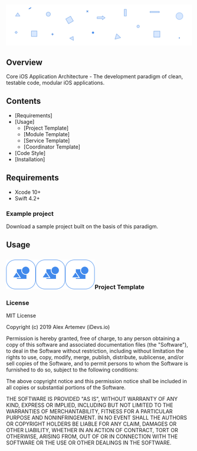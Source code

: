 ![Core-iOS-Application-Architecture](header.png)

## Overview

Core iOS Application Architecture - The development paradigm of clean, testable code, modular iOS applications.

## Contents

* [Requirements]
* [Usage]
  + [Project Template]
  + [Module Template]
  + [Service Template]
  + [Coordinator Template]
* [Code Style]
* [Installation]


## Requirements

* Xcode 10+
* Swift 4.2+

### Example project

Download a sample project built on the basis of this paradigm.


## Usage

<img src="/TemplateIcon@2x.png" align="left" height="80px" hspace="0px" vspace="10px">
<img src="/TemplateIcon@2x.png" align="left" height="80px" hspace="0px" vspace="10px">
<img src="/TemplateIcon@2x.png" align="left" height="80px" hspace="0px" vspace="10px">

<br>
<br>
<br>

### Project Template


### License

MIT License

Copyright (c) 2019 Alex Artemev (iDevs.io)

Permission is hereby granted, free of charge, to any person obtaining a copy
of this software and associated documentation files (the "Software"), to deal
in the Software without restriction, including without limitation the rights
to use, copy, modify, merge, publish, distribute, sublicense, and/or sell
copies of the Software, and to permit persons to whom the Software is
furnished to do so, subject to the following conditions:

The above copyright notice and this permission notice shall be included in all
copies or substantial portions of the Software.

THE SOFTWARE IS PROVIDED "AS IS", WITHOUT WARRANTY OF ANY KIND, EXPRESS OR
IMPLIED, INCLUDING BUT NOT LIMITED TO THE WARRANTIES OF MERCHANTABILITY,
FITNESS FOR A PARTICULAR PURPOSE AND NONINFRINGEMENT. IN NO EVENT SHALL THE
AUTHORS OR COPYRIGHT HOLDERS BE LIABLE FOR ANY CLAIM, DAMAGES OR OTHER
LIABILITY, WHETHER IN AN ACTION OF CONTRACT, TORT OR OTHERWISE, ARISING FROM,
OUT OF OR IN CONNECTION WITH THE SOFTWARE OR THE USE OR OTHER DEALINGS IN THE
SOFTWARE.
